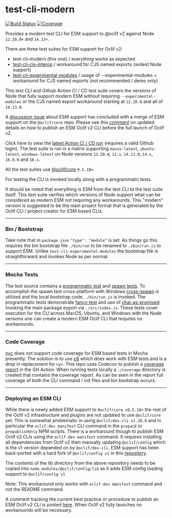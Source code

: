 # test-cli-modern
[![Build Status](https://github.com/typhonjs-oclif-scratch/test-cli-modern/workflows/CI/CD/badge.svg)](#)
[![Coverage](https://img.shields.io/codecov/c/github/typhonjs-oclif-scratch/test-cli-modern.svg)](https://codecov.io/github/typhonjs-oclif-scratch/test-cli-modern)

Provides a modern test CLI for ESM support to @oclif v2 against Node `12.20.0+` and `14.13+`.

There are three test suites for ESM support for Oclif v2:
- test-cli-modern (this one) / everything works as expected
- [test-cli-cjs-interop](https://github.com/typhonjs-oclif-scratch/test-cli-cjs-interop) / workaround for CJS named exports (widest Node support)
- [test-cli-experimental-modules](https://github.com/typhonjs-oclif-scratch/test-cli-experimental-modules) / usage of
  --experimental-modules + workaround for CJS named exports (not recommended / demo only)

This test CLI and Github Action CI / CD test suite covers the versions of Node that fully support modern ESM without
requiring `--experimental-modules` or the CJS named export workaround starting at `12.20.0` and all of `14.13.0`.

A [discussion issue](https://github.com/oclif/core/issues/130) about ESM support has concluded with a merge of ESM
support on the `@oclif/core` repo. Please see this [comment](https://github.com/oclif/core/issues/130#issuecomment-852454758)
on updated details on how to publish an ESM Oclif v2 CLI before the full launch of Oclif v2.

Click here to view the [latest Action CI / CD run](https://github.com/typhonjs-oclif-scratch/test-cli-modern/actions)
(requires a valid Github login). The test suite is run in a matrix supporting `macos-latest`, `ubuntu-latest`, `windows-latest`
on Node versions `12.20.0`, `12.x`, `14.13.0`, `14.x`, `16.0.0` and `16.x`.

All the test suites use [@oclif/core](https://github.com/oclif/core) `0.5.10+`.

For testing the CLI is invoked locally along with a programmatic tests.

It should be noted that everything is ESM from the test CLI to the test suite itself. This test suite verifies which 
versions of Node support what can be considered as modern ESM not requiring any workarounds. This "modern" version is 
suggested to be the main project format that is generated by the Oclif CLI / project creator for ESM based CLIs.

----
### Bin / Bootstrap

Take note that in `package.json` `"type": "module"` is set. As things go this requires the bin bootstrap file
`./bin/run` to be renamed to `./bin/run.js` to support ESM. Unlike `test-cli-experimental-modules` the bootstrap
file is straightforward and invokes Node as per normal.

----
### Mocha Tests

The test source contains a [programmatic test](https://github.com/typhonjs-oclif-scratch/test-cli-modern/blob/main/test/src/programmatic.test.js)
and [spawn tests](https://github.com/typhonjs-oclif-scratch/test-cli-modern/blob/main/test/src/spawn.test.js). To
accomplish the spawn test cross-platform with Windows [cross-spawn](https://www.npmjs.com/package/cross-spawn)
is utilized and the local bootstrap code, `./bin/run.js` is invoked. The programmatic tests demonstrate [fancy-test](https://www.npmjs.com/package/fancy-test)
and use of [chai-as-promised](https://www.npmjs.com/package/chai-as-promised) invoking the main package export
via `./src/index.js`. These tests cover execution for the CLI across MacOS, Ubuntu, and Windows with the Node versions 
one can create a modern ESM Oclif CLI that requires no workarounds.

----
### Code Coverage

[nyc](https://www.npmjs.com/package/nyc) does not support code coverage for ESM based tests in Mocha presently. The
solution is to use [c8](https://www.npmjs.com/package/c8) which does work with ESM tests and is a drop in replacement
for `nyc`. This repo uses Codecov to publish a [coverage report](https://codecov.io/github/typhonjs-oclif-scratch/test-cli-modern)
in the GH Action. When running tests locally a `./coverage` directory is created that contains the coverage report. As
can be seen in the report full coverage of both the CLI command / init files and bin bootstrap occurs. 

----
### Deploying an ESM CLI

While there is newly added ESM support to `@oclif/core v0.5.10+` the rest of the Oclif v2 infrastructure and plugins are
not updated to use `@oclif/core` yet. This is somewhat problematic in using `@oclif/dev-cli v1.26.0` and in particular the
`oclif-dev manifest` CLI command in the `prepack` or `prepublishOnly` NPM scripts. There is a workaround though to
publish ESM Oclif v2 CLIs using the `oclif-dev manifest` command. It requires installing all dependencies from Oclif v2
then manually updating `@oclif/config` which is the v1 version depended on by `@oclif/dev-cli`. ESM support has been
back-ported with a hard fork of `@oclif/config v1` in this [repository](https://github.com/typhonjs-oclif-scratch/configv1).

The contents of the lib directory from the above repository needs to be copied into `node_modules/@oclif/config/lib` as
it adds ESM config loading support to `@oclif/config v1`

Note: This workaround only works with `oclif-dev manifest` command and not the README command.

A comment tracking the current best practice or procedure to publish an ESM Oclif v2 CLI is posted [here](https://github.com/oclif/core/issues/130#issuecomment-852454758).
When Oclif v2 fully launches no workarounds will be necessary.
